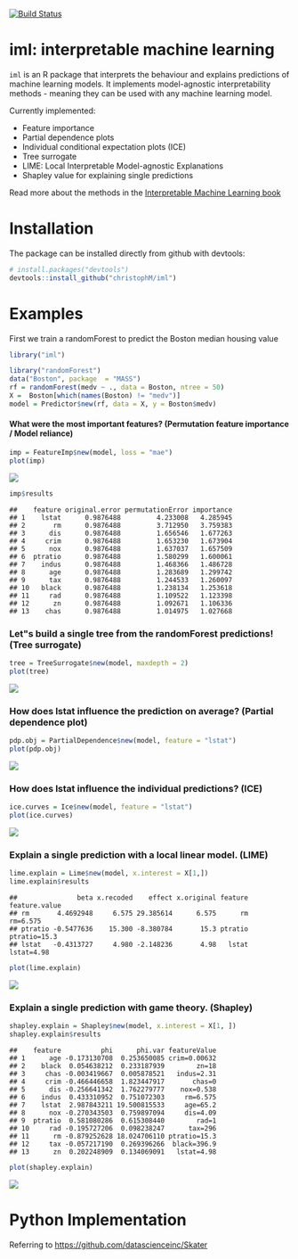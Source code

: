 
[![Build Status](https://travis-ci.org/christophM/iml.svg?branch=master)](https://travis-ci.org/christophM/iml)

iml: interpretable machine learning
===================================

`iml` is an R package that interprets the behaviour and explains predictions of machine learning models. It implements model-agnostic interpretability methods - meaning they can be used with any machine learning model.

Currently implemented:

-   Feature importance
-   Partial dependence plots
-   Individual conditional expectation plots (ICE)
-   Tree surrogate
-   LIME: Local Interpretable Model-agnostic Explanations
-   Shapley value for explaining single predictions

Read more about the methods in the [Interpretable Machine Learning book](https://christophm.github.io/interpretable-ml-book/agnostic.html)

Installation
============

The package can be installed directly from github with devtools:

``` r
# install.packages("devtools")
devtools::install_github("christophM/iml")
```

Examples
========

First we train a randomForest to predict the Boston median housing value

``` r
library("iml")

library("randomForest")
data("Boston", package  = "MASS")
rf = randomForest(medv ~ ., data = Boston, ntree = 50)
X =  Boston[which(names(Boston) != "medv")]
model = Predictor$new(rf, data = X, y = Boston$medv)
```

#### What were the most important features? (Permutation feature importance / Model reliance)

``` r
imp = FeatureImp$new(model, loss = "mae")
plot(imp)
```

![](README_files/figure-markdown_github/unnamed-chunk-3-1.png)

``` r
imp$results
```

    ##    feature original.error permutationError importance
    ## 1    lstat      0.9876488         4.233008   4.285945
    ## 2       rm      0.9876488         3.712950   3.759383
    ## 3      dis      0.9876488         1.656546   1.677263
    ## 4     crim      0.9876488         1.653230   1.673904
    ## 5      nox      0.9876488         1.637037   1.657509
    ## 6  ptratio      0.9876488         1.580299   1.600061
    ## 7    indus      0.9876488         1.468366   1.486728
    ## 8      age      0.9876488         1.283689   1.299742
    ## 9      tax      0.9876488         1.244533   1.260097
    ## 10   black      0.9876488         1.238134   1.253618
    ## 11     rad      0.9876488         1.109522   1.123398
    ## 12      zn      0.9876488         1.092671   1.106336
    ## 13    chas      0.9876488         1.014975   1.027668

### Let"s build a single tree from the randomForest predictions! (Tree surrogate)

``` r
tree = TreeSurrogate$new(model, maxdepth = 2)
plot(tree)
```

![](README_files/figure-markdown_github/unnamed-chunk-4-1.png)

### How does lstat influence the prediction on average? (Partial dependence plot)

``` r
pdp.obj = PartialDependence$new(model, feature = "lstat")
plot(pdp.obj)
```

![](README_files/figure-markdown_github/unnamed-chunk-5-1.png)

### How does lstat influence the individual predictions? (ICE)

``` r
ice.curves = Ice$new(model, feature = "lstat")
plot(ice.curves) 
```

![](README_files/figure-markdown_github/unnamed-chunk-6-1.png)

### Explain a single prediction with a local linear model. (LIME)

``` r
lime.explain = Lime$new(model, x.interest = X[1,])
lime.explain$results
```

    ##               beta x.recoded    effect x.original feature feature.value
    ## rm       4.4692948     6.575 29.385614      6.575      rm      rm=6.575
    ## ptratio -0.5477636    15.300 -8.380784       15.3 ptratio  ptratio=15.3
    ## lstat   -0.4313727     4.980 -2.148236       4.98   lstat    lstat=4.98

``` r
plot(lime.explain)
```

![](README_files/figure-markdown_github/unnamed-chunk-7-1.png)

### Explain a single prediction with game theory. (Shapley)

``` r
shapley.explain = Shapley$new(model, x.interest = X[1, ])
shapley.explain$results
```

    ##    feature          phi      phi.var featureValue
    ## 1      age -0.173130708  0.253650085 crim=0.00632
    ## 2    black  0.054638212  0.233187939        zn=18
    ## 3     chas -0.003419667  0.005878521   indus=2.31
    ## 4     crim -0.466446658  1.823447917       chas=0
    ## 5      dis -0.256641342  1.762279777    nox=0.538
    ## 6    indus  0.433310952  0.751072303     rm=6.575
    ## 7    lstat  2.987843211 19.500815533     age=65.2
    ## 8      nox -0.270343503  0.759897094     dis=4.09
    ## 9  ptratio  0.581080286  0.615308440        rad=1
    ## 10     rad -0.195727206  0.098238247      tax=296
    ## 11      rm -0.879252628 18.024706110 ptratio=15.3
    ## 12     tax -0.057217190  0.269396266  black=396.9
    ## 13      zn  0.202248909  0.134069091   lstat=4.98

``` r
plot(shapley.explain)
```

![](README_files/figure-markdown_github/unnamed-chunk-8-1.png)

Python Implementation
=====================

Referring to <https://github.com/datascienceinc/Skater>
